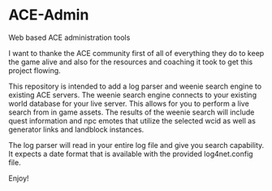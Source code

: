 # ACE-Admin
Web based ACE administration tools

I want to thanke the ACE community first of all of everything they do to keep the game alive and also for the resources and coaching it took to get this project flowing.

This repository is intended to add a log parser and weenie search engine to existing ACE servers.
The weenie search engine connects to your existing world database for your live server. This allows for you to perform a live search from in game assets.
The results of the weenie search will include quest information and npc emotes that utilize the selected wcid as well as generator links and landblock instances.

The log parser will read in your entire log file and give you search capability. It expects a date format that is available with the provided log4net.config file.

Enjoy!
